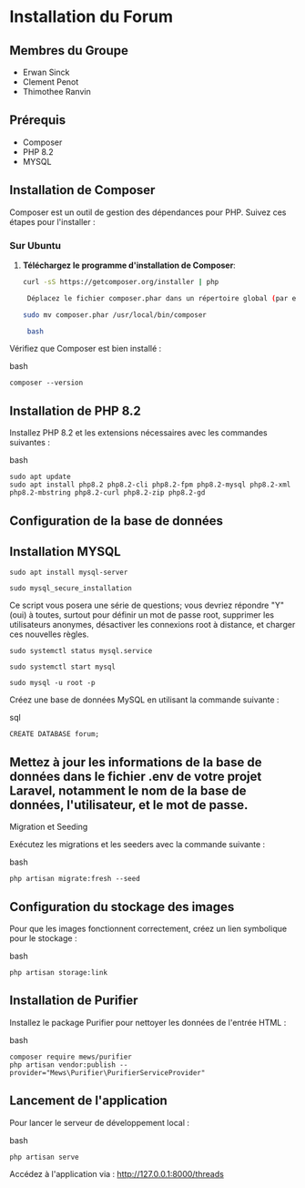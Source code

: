 # Installation du Forum

## Membres du Groupe
- Erwan Sinck
- Clement Penot
- Thimothee Ranvin

## Prérequis
- Composer
- PHP 8.2
- MYSQL


## Installation de Composer

Composer est un outil de gestion des dépendances pour PHP. Suivez ces étapes pour l'installer :

### Sur Ubuntu
1. **Téléchargez le programme d'installation de Composer**:
   ```bash
   curl -sS https://getcomposer.org/installer | php

    Déplacez le fichier composer.phar dans un répertoire global (par exemple /usr/local/bin) pour utiliser composer en tant que commande globale :

   sudo mv composer.phar /usr/local/bin/composer
   
    bash

Vérifiez que Composer est bien installé :

bash
```
composer --version
```

## Installation de PHP 8.2

Installez PHP 8.2 et les extensions nécessaires avec les commandes suivantes :

bash
```
sudo apt update
sudo apt install php8.2 php8.2-cli php8.2-fpm php8.2-mysql php8.2-xml php8.2-mbstring php8.2-curl php8.2-zip php8.2-gd
```


## Configuration de la base de données

## Installation MYSQL

```
sudo apt install mysql-server
```

```
sudo mysql_secure_installation
```
Ce script vous posera une série de questions; vous devriez répondre "Y" (oui) à toutes,
surtout pour définir un mot de passe root, supprimer les utilisateurs anonymes,
désactiver les connexions root à distance, et charger ces nouvelles règles.

```
sudo systemctl status mysql.service
```

```
sudo systemctl start mysql
```

```
sudo mysql -u root -p
```

Créez une base de données MySQL en utilisant la commande suivante :

sql
```
CREATE DATABASE forum;
```

## Mettez à jour les informations de la base de données dans le fichier .env de votre projet Laravel, notamment le nom de la base de données, l'utilisateur, et le mot de passe.

Migration et Seeding

Exécutez les migrations et les seeders avec la commande suivante :

bash
```
php artisan migrate:fresh --seed
```

## Configuration du stockage des images

Pour que les images fonctionnent correctement, créez un lien symbolique pour le stockage :

bash

```
php artisan storage:link
```

## Installation de Purifier

Installez le package Purifier pour nettoyer les données de l'entrée HTML :

bash
```
composer require mews/purifier
php artisan vendor:publish --provider="Mews\Purifier\PurifierServiceProvider"
```

## Lancement de l'application

Pour lancer le serveur de développement local :

bash
```
php artisan serve
```

Accédez à l'application via : http://127.0.0.1:8000/threads